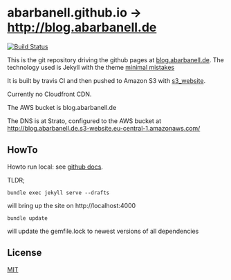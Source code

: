 # abarbanell.github.io -> http://blog.abarbanell.de

[![Build Status](https://travis-ci.org/abarbanell/abarbanell.github.io.svg?branch=master)](https://travis-ci.org/abarbanell/abarbanell.github.io)

This is the git repository driving the github pages at
[blog.abarbanell.de](http://blog.abarbanell.de). The technology
used is Jekyll with the theme [minimal mistakes](https://mmistakes.github.io/minimal-mistakes/)

It is built by travis CI and then pushed to Amazon S3 with 
[s3_website](https://github.com/laurilehmijoki/s3_website).  

Currently no Cloudfront CDN. 

The AWS bucket is blog.abarbanell.de

The DNS is at Strato, configured to the AWS bucket at http://blog.abarbanell.de.s3-website.eu-central-1.amazonaws.com/

## HowTo
Howto run local: see [github docs](https://help.github.com/enterprise/2.9/user/articles/setting-up-your-github-pages-site-locally-with-jekyll/).

TLDR;

```
bundle exec jekyll serve --drafts
```

will bring up the site on http://localhost:4000

```
bundle update
```

will update the gemfile.lock to newest versions of all dependencies

## License 

[MIT](http://opensource.org/licenses/MIT)

